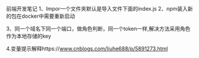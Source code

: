 前端开发笔记
1、Impor一个文件夹默认是导入文件下面的index.js
2、npm装入新的包在docker中需要重新启动

3、同一个域名下同一个端口，做角色判断，同一个token一样,解决方法采用角色作为本地存储的key

4.变量提示解释https://www.cnblogs.com/liuhe688/p/5891273.html

